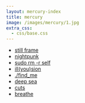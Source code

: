 ```yaml
---
layout: mercury-index
title: mercury
image: /images/mercury/1.jpg
extra_css:
  - css/base.css
---
```


  <canvas id="stage" height="300"></canvas>

  <ul>
    <li><a href="stillframe.html">still frame</a></li>
    <li><a href="nightpunk.html">nightpunk</a></li>
    <li><a href="sudo_rm_r_self.html">sudo rm -r self</a></li>
    <li><a href="illyousion.html">ill(you)sion</a></li>
    <li><a href="findme.html">./find_me</a></li>
    <li><a href="deep-sea.html">deep sea</a></li>
    <li><a href="cuts.html">cuts</a></li>
    <li><a href="breathe.html">breathe</a></li>
  </ul>

<script src="https://cdnjs.cloudflare.com/ajax/libs/dat-gui/0.5/dat.gui.min.js"></script>
<script type="text/javascript">
/* Based off of work on http://retromodular.com/ */
/*·····················································
···· Paul Reny ········································
····················· ██ ██ ██ ██ ██ ·· ██ ██ ·········
··············· ██ ██ ▒▒ ░░ ░░ ░░ ░░ ██ ▒▒ ░░ ██ ······
············ ██ ▒▒ ░░ ░░ ██ ░░ ██ ░░ ░░ ██ ░░ ░░ ██ ···
········· ██ ▒▒ ░░ ░░ ░░ ██ ░░ ██ ░░ ░░ ░░ ▒▒ ░░ ██ ···
········· ██ ░░ ░░ ░░ ░░ ██ ░░ ██ ░░ ░░ ░░ ▒▒ ▒▒ ██ ···
······ ██ ░░ ░░ ░░ ▒▒ ▒▒ ░░ ░░ ░░ ▒▒ ▒▒ ░░ ░░ ▒▒ ██ ···
··· ██ ▒▒ ░░ ░░ ░░ ░░ ░░ ░░ ██ ░░ ░░ ░░ ░░ ░░ ░░ ██ ···
··· ██ ░░ ░░ ▒▒ ░░ ░░ ░░ ░░ ██ ░░ ░░ ░░ ░░ ░░ ▒▒ ██ ···
··· ██ ░░ ░░ ▒▒ ░░ ░░ ░░ ░░ ░░ ░░ ░░ ░░ ░░ ░░ ██ ······
······ ██ ██ ██ ░░ ░░ ░░ ░░ ░░ ░░ ░░ ░░ ░░ ▒▒ ██ ······
··· ██ ▒▒ ▒▒ ▒▒ ██ ░░ ░░ ░░ ░░ ░░ ░░ ░░ ░░ ▒▒ ██ ······
··· ██ ▒▒ ▒▒ ▒▒ ▒▒ ██ ░░ ░░ ░░ ░░ ░░ ░░ ▒▒ ██ ·········
··· ██ ▒▒ ▒▒ ▒▒ ▒▒ ██ ░░ ░░ ░░ ░░ ░░ ▒▒ ██ ██ ·········
······ ██ ▒▒ ▒▒ ▒▒ ▒▒ ██ ▒▒ ▒▒ ▒▒ ██ ██ ▒▒ ▒▒ ██ ······
········· ██ ▒▒ ▒▒ ██ ██ ██ ██ ██ ▒▒ ▒▒ ▒▒ ▒▒ ▒▒ ██ ···
············ ██ ██ ██ ········ ██ ██ ██ ██ ██ ██ ······
·····················································*/
/* added dynamic sizing to the text. as long as it's */
/* not too long of string, should always be visible */
/* Controls info: https://code.google.com/p/dat-gui/ */
/* dat.gui.js ==> https://cdnjs.cloudflare.com/ajax/libs/dat-gui/0.5/dat.gui.min.js */

(function (){
  "use strict";
  var textSize = 10;
  var glitcher = {

    init: function () {
      setTimeout((function () {
        this.canvas = document.getElementById('stage');
        this.context = this.canvas.getContext('2d');

        this.initOptions();
        this.resize();
        this.tick();
      }).bind(this), 100);
    },

    initOptions: function () {
      this.width = document.documentElement.offsetWidth;
      this.height = 300;      
      
      this.textSize = Math.floor(this.width / 7);
      // sets text size based on window size
      if (this.textSize > this.height) {
        this.textSize = Math.floor(this.height/1.5); }
      // tries to make text fit if window is
      // very wide, but not very tall
      this.font = '900 ' + this.textSize + 'px monospace';
      this.context.font = this.font;
      this.text = "mercury";
      this.textWidth = (this.context.measureText(this.text)).width;

      this.fps = 11;

      this.channel = 0; // 0 = red, 1 = green, 2 = blue
      this.compOp = 'lighter'; // CompositeOperation = lighter || darker || xor
      this.phase = 0.0;
      this.phaseStep = 0.05; //determines how often we will change channel and amplitude
      this.amplitude = 0.0;
      this.amplitudeBase = 2.0;
      this.amplitudeRange = 2.0;
      this.alphaMin = 0.8;

      this.glitchAmplitude = 20.0;
      this.glitchThreshold = 0.9;
      this.scanlineBase = 40;
      this.scanlineRange = 40;
      this.scanlineShift = 15;
    },

    tick: function () {
      setTimeout((function () {
        this.phase += this.phaseStep;

        if (this.phase > 1) {
          this.phase = 0.0;
          this.channel = (this.channel === 2) ? 0 : this.channel + 1;
          this.amplitude = this.amplitudeBase + (this.amplitudeRange * Math.random());
        }

        this.render();
        this.tick();

      }).bind(this), 1000 / this.fps);
    },

    render: function () {
      var x0 = this.amplitude * Math.sin((Math.PI * 2) * this.phase) >> 0,
        x1, x2, x3;

      if (Math.random() >= this.glitchThreshold) {
        x0 *= this.glitchAmplitude;
      }

      x1 = this.width - this.textWidth >> 1;
      x2 = x1 + x0;
      x3 = x1 - x0;


      this.context.clearRect(0, 0, this.width, this.height);
      this.context.globalAlpha = this.alphaMin + ((1 - this.alphaMin) * Math.random());

      switch (this.channel) {
        case 0:
          this.renderChannels(x1, x2, x3);
          break;
        case 1:
          this.renderChannels(x2, x3, x1);
          break;
        case 2:
          this.renderChannels(x3, x1, x2);
          break;
      }
        this.renderScanline();
        if (Math.floor(Math.random() * 2) > 1) {
          this.renderScanline();
          // renders a second scanline 50% of the time
        }
    },

    renderChannels: function (x1, x2, x3) {
      this.context.font = this.font;
      this.context.fillStyle = "rgb(255,0,0)";
      this.context.fillText(this.text, x1, this.height / 2);

      this.context.globalCompositeOperation = this.compOp;

      this.context.fillStyle = "rgb(0,255,0)";
      this.context.fillText(this.text, x2, this.height / 2);
      this.context.fillStyle = "rgb(0,0,255)";
      this.context.fillText(this.text, x3, this.height / 2);
    },

    renderScanline: function () {
      var y = this.height * Math.random() >> 0,
        o = this.context.getImageData(0, y, this.width, 1),
        d = o.data,
        i = d.length,
        s = this.scanlineBase + this.scanlineRange * Math.random() >> 0,
        x = -this.scanlineShift + this.scanlineShift * 2 * Math.random() >> 0;

      while (i-- > 0) {
        d[i] += s;
      }

      this.context.putImageData(o, x, y);
    },

    resize: function () {
      this.width = document.documentElement.offsetWidth;
      //this.height = window.innerHeight;
		  this.height = 300;  
      if (this.canvas) {
        this.canvas.height = this.height;
        //document.documentElement.offsetHeight;
        this.canvas.width = this.width;
        //document.documentElement.offsetWidth;
        this.textSize = Math.floor(this.canvas.width / 7);
        // RE-sets text size based on window size
        if (this.textSize > this.height) {
          this.textSize = Math.floor(this.canvas.height/1.5); }
          // tries to make text fit if window is
          // very wide, but not very tall
        this.font = 'normal ' + this.textSize + 'px "Source Code Pro", monospace';
        this.context.font = this.font;
      }
    }
  };

  document.onload = glitcher.init();
  window.onresize = glitcher.resize();
  // return;
 // executes anonymous function onload
})();

</script>
